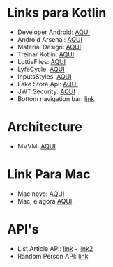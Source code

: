 # Links para Kotlin
- Developer Android: [AQUI](https://developer.android.com/)
- Android Arsenal: [AQUI](https://android-arsenal.com/)
- Material Design: [AQUI](https://material.io/)
- Treinar Kotlin: [AQUI](https://play.kotlinlang.org/koans/overview)
- LottieFiles: [AQUI](https://lottiefiles.com)
- LyfeCycle: [AQUI](https://developer.android.com/guide/components/activities/activity-lifecycle)
- InputsStyles: [AQUI](https://medium.com/omisoft/textinputlayout-styling-8b36a5e0d73c)
- Fake Store Api: [AQUI](https://fakestoreapi.com)
- JWT Security: [AQUI](https://medium.com/@maison.moa/using-jwt-json-web-tokens-to-authorize-users-and-protect-api-routes-3e04a1453c3e)
- Bottom navigation bar: [link](https://material.io/components/bottom-navigation/android#bottom-navigation-bar)

# Architecture
- MVVM: [AQUI](https://developer.android.com/jetpack/guide?gclid=CjwKCAjwmeiIBhA6EiwA-uaeFa5QVkyirf5OOjQE1yIT2J8r1VYKKY24W7m-xgy87ERnEDXjeQ8BHxoCPNQQAvD_BwE&gclsrc=aw.ds)

# Link Para Mac
- Mac novo: [AQUI](https://www.youtube.com/watch?v=DfvsnMxCpsI)
- Mac, e agora [AQUI](https://www.tecmundo.com.br/apple/2342-comprei-um-mac-e-agora-.htm)

# API's
- List Article API: [link](https://api.spaceflightnewsapi.net/v3/documentation#/) - [link2](https://spaceflightnewsapi.net)
- Random Person API: [link](https://randomuser.me)
